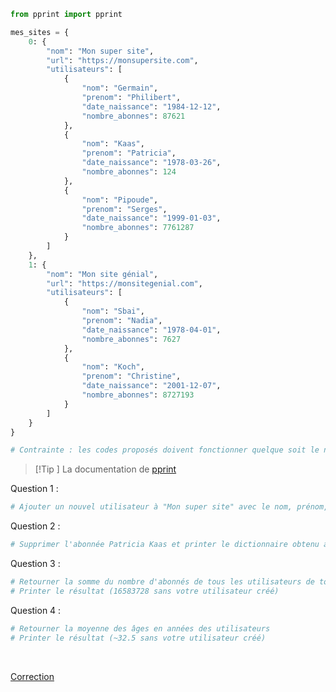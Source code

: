 ```python
from pprint import pprint

mes_sites = {
	0: {
		"nom": "Mon super site",
		"url": "https://monsupersite.com",
		"utilisateurs": [
			{
				"nom": "Germain",
				"prenom": "Philibert",
				"date_naissance": "1984-12-12",
				"nombre_abonnes": 87621
			},
			{
				"nom": "Kaas",
				"prenom": "Patricia",
				"date_naissance": "1978-03-26",
				"nombre_abonnes": 124
			},
			{
				"nom": "Pipoude",
				"prenom": "Serges",
				"date_naissance": "1999-01-03",
				"nombre_abonnes": 7761287
			}
		]
	},
	1: {
		"nom": "Mon site génial",
		"url": "https://monsitegenial.com",
		"utilisateurs": [
			{
				"nom": "Sbai",
				"prenom": "Nadia",
				"date_naissance": "1978-04-01",
				"nombre_abonnes": 7627
			},
			{
				"nom": "Koch",
				"prenom": "Christine",
				"date_naissance": "2001-12-07",
				"nombre_abonnes": 8727193
			}
		]
	}
}

# Contrainte : les codes proposés doivent fonctionner quelque soit le nombre de site et d'utilisateurs dans le dictionnaire.
```


>[!Tip ] La documentation de [pprint](https://docs.python.org/fr/3/library/pprint.html)


Question 1 :

```python
# Ajouter un nouvel utilisateur à "Mon super site" avec le nom, prénom, date de naissance et nombre d'abonnés de votre choix et printer le dictionnaire obtenu avec pprint pour obtenir un résultat plus lisible
```

Question 2 :

```python
# Supprimer l'abonnée Patricia Kaas et printer le dictionnaire obtenu avec pprint
```

Question 3 :

```python
# Retourner la somme du nombre d'abonnés de tous les utilisateurs de tous les sites à l'aide d'une boucle
# Printer le résultat (16583728 sans votre utilisateur créé)
```

Question 4 :

```python
# Retourner la moyenne des âges en années des utilisateurs
# Printer le résultat (~32.5 sans votre utilisateur créé)
```

<br>

[Correction](Corrections/Correction%20-%20Les%20dictionnaires.md)
